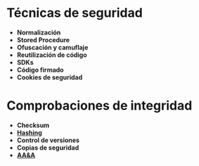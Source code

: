 # Técnicas de seguridad
- **Normalización**
- **Stored Procedure**
- **Ofuscación y camuflaje**
- **Reutilización de código**
- **SDKs**
- **Código firmado**
- **Cookies de seguridad**
# Comprobaciones de integridad
- **Checksum**
- **[Hashing](obsidian://open?vault=Notes&file=Ciberseguridad%2FApuntes%2FCriptografia%2FCriptograf%C3%ADa%20101)**
- **Control de versiones**
- **Copias de seguridad**
- **[AA&A](obsidian://open?vault=Notes&file=Ciberseguridad%2FApuntes%2FInteligencia%2FSecOps%2FAA%26A%2FAAA)**